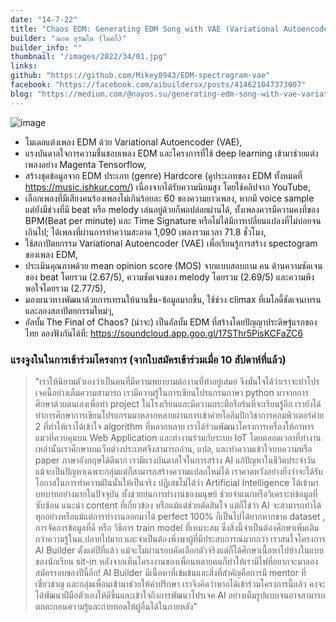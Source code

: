 ```yaml
---
date: "14-7-22"
title: "Chaos EDM: Generating EDM Song with VAE (Variational Autoencoder) Spectrogram"
builder: "ณยศ สุวัฒโน (ไมค์กี้)"
builder_info: ""
thumbnail: "/images/2022/34/01.jpg"
links:
github: "https://github.com/Mikey8943/EDM-spectrogram-vae"
facebook: "https://facebook.com/aibuildersx/posts/414621047373007"
blog: "https://medium.com/@nayos.su/generating-edm-song-with-vae-variational-autoencoder-spectrogram-eb6dcd5fc4b8"
---
```


![image](/images/2022/34/01.jpg)

- โมเดลแต่งเพลง EDM ด้วย Variational Autoencoder (VAE),
- แรงบันดาลใจการความชื่นชอบเพลง EDM และโครงการที่ใช้ deep learning เข้ามาช่วยแต่งเพลงอย่าง Magenta Tensorflow,
- สร้างชุดข้อมูลจาก EDM ประเภท (genre) Hardcore (ดูประเภทของ EDM ทั้งหมดที่ https://music.ishkur.com/) เนื่องจากได้รับความนิยมสูง โดยใช้คลิปจาก YouTube,
- เลือกเพลงที่มีเสียงคนร้องเพลงไม่เกินร้อยละ 60 ของความยาวเพลง, หากมี voice sample แต่ยังมีช่วงที่มี beat หรือ melody เล่นอยู่ด้วยก็พอปล่อยผ่านได้, ทั้งเพลงควรมีความคงที่ของ BPM(Beat per minute) และ Time Signature หรือไม่ได้มีการเปลี่ยนแปลงที่ไม่บ่อยจนเกินไป; ได้เพลงที่ผ่านการทำความสะอาด 1,090 เพลงรวมเวลา 71.8 ชั่วโมง,
- ใช้สถาปัตยกรรม Variational Autoencoder (VAE) เพื่อเรียนรู้การสร้าง spectogram ของเพลง EDM,
- ประเมินคุณภาพด้วย mean opinion score (MOS) จากแบบสอบถาม คน ด้านความชัดเจนของ beat โดยรวม (2.67/5), ความชัดเจนของ melody โดยรวม (2.69/5) และความพึงพอใจโดยรวม (2.77/5),
- มองแนวทางพัฒนาด้วยการเทรนให้นานขึ้น-ข้อมูลมากขึ้น, ใช้ช่วง climax ที่เมโลดี้ชัดเจนเทรน และลองสถาปัตยกรรมใหม่ๆ,
- อัลบั้ม The Final of Chaos? (น่าจะ) เป็นอัลบั้ม EDM ที่สร้างโดยปัญญาประดิษฐ์แรกของไทย ลองฟังกันได้ที่: https://soundcloud.app.goo.gl/17SThr5PisKCFaZC6

### แรงจูงในในการเข้าร่วมโครงการ (จากใบสมัครเข้าร่วมเมื่อ 10 สัปดาห์ที่แล้ว)

> "เราให้นิยามตัวเองว่าเป็นคนที่มีความพยายามต่องานที่ทำอยู่เสมอ จึงมั่นใจได้ว่าเราจะทำโปรเจคนี้อย่างเต็มความสามารถ เรามีความรู้ในการเขียนโปรแกรมภาษา python มาจากการศึกษาด้วยตนเองเพื่อทำ project ในโรงเรียนและมีความกระตือรือร้นที่จะเรียนรู้อีก เรายังได้ทำการศึกษาการเขียนโปรแกรมมาหลากหลายผ่านการเข้าค่ายโอลิมปิกวิชาการคอมพิวเตอร์ค่าย 2 ที่ทำให้เราได้เข้าใจ algorithm ที่หลากหลาย เราได้ร่วมพัฒนาโครงการเครื่องให้อาหารแมวที่ควบคุมบน Web Application และทำงานร่วมกับระบบ IoT โดยตลอดเวลาที่ทำงานเหล่านั้นเราศึกษาบนเว็บต่างประเทศจึงสามารถอ่าน, แปล, และทำความเข้าใจบทความหรือ paper ภาษาอังกฤษได้ดีมาก เรามีแรงบันดาลใจในการสร้าง AI แก้ปัญหาในชีวิตประจำวัน แม้จะเป็นปัญหาเฉพาะกลุ่มแต่ก็สามารถสร้างความแปลกใหม่ได้ เราคาดหวังอย่างยิ่งว่าจะได้รับโอกาสในการทำความฝันนั้นให้เป็นจริง  ปฏิเสธไม่ได้ว่า Artificial Intelligence ได้เข้ามาบทบาทอย่างมากในปัจจุบัน ทั้งช่วยย่นการทำงานของมนุษย์ ช่วยจำแนกหรือวิเคราะห์ข้อมูลที่ซับซ้อน แนะนำ content ที่เกี่ยวข้อง หรือแม้แต่ช่วยตัดสินใจ แต่ก็ใช่ว่า AI จะสามารถทำได้ทุกอย่างหรือแม้แต่การทำงานออกมาได้ perfect 100% ก็เป็นไปได้ยากหากขาด dataset , การจัดการข้อมูลที่ดี หรือ วิธีการ train model ที่เหมาะสม ซึ่งสิ่งนี้จำเป็นต้องศึกษาเพิ่มเติมกว่าความรู้ในม.ปลายไปมาก และจำเป็นต้องพึ่งพาผู้ที่มีประสบการณ์มากกว่า  เราสนใจโครงการ AI Builder ตั้งแต่ปีที่แล้ว แม้จะไม่ผ่านรอบคัดเลือกตัวจริงแต่ก็ได้ศึกษาเนื้อหาไปบ้างในแบบของนักเรียน sit-in หลังจากเห็นโครงงานของเพื่อนหลายคนก็ทำให้เรามีไฟที่อยากจะมาลองสมัครรอบของปีนี้อีก! AI Builder มีเนื้อหาที่เข้มข้นและสิ่งที่สำคัญคือการมี mentor ที่เชี่ยวชาญ และกลุ่มเพื่อนเข้ามาช่วยให้คำปรึกษา เราจึงคิดว่าหากได้เข้าร่วมโครงการนี้แล้ว คงจะได้พัฒนาฝีมือตัวเองให้ดีขึ้นและเข้าใจถึงการพัฒนาโปรเจค AI อย่างเต็มรูปแบบจนอาจสามารถตกตะกอนความรู้และถ่ายทอดให้ผู้อื่นได้ในภายหลัง"